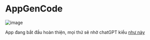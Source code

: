 # AppGenCode
![image](https://github.com/user-attachments/assets/a22279c8-8a08-4528-9591-d6999fd99a22)

App đang bắt đầu hoàn thiện, mọi thứ sẽ nhờ chatGPT kiểu [như này](https://chatgpt.com/share/6711166a-0a94-800a-81b6-ca404d85a591)
